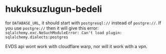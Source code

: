 # hukuksuzlugun-bedeli

for `DATABASE_URL`, it should start with `postgresql://` instead of `postgre://`.
If you use `postgre://` then it will give this error: `sqlalchemy.exc.NoSuchModuleError: Can't load plugin: sqlalchemy.dialects:postgres`

EVDS api wont work with cloudflare warp, nor will it work with a vpn.
